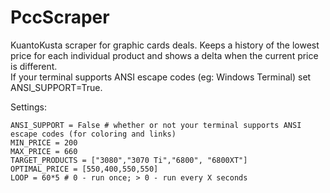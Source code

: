 # PccScraper
KuantoKusta scraper for graphic cards deals.
Keeps a history of the lowest price for each individual product and shows a delta when the current price is different.  
If your terminal supports ANSI escape codes (eg: Windows Terminal) set ANSI_SUPPORT=True.

Settings:
```
ANSI_SUPPORT = False # whether or not your terminal supports ANSI escape codes (for coloring and links)
MIN_PRICE = 200
MAX_PRICE = 660
TARGET_PRODUCTS = ["3080","3070 Ti","6800", "6800XT"]
OPTIMAL_PRICE = [550,400,550,550]
LOOP = 60*5 # 0 - run once; > 0 - run every X seconds
```
